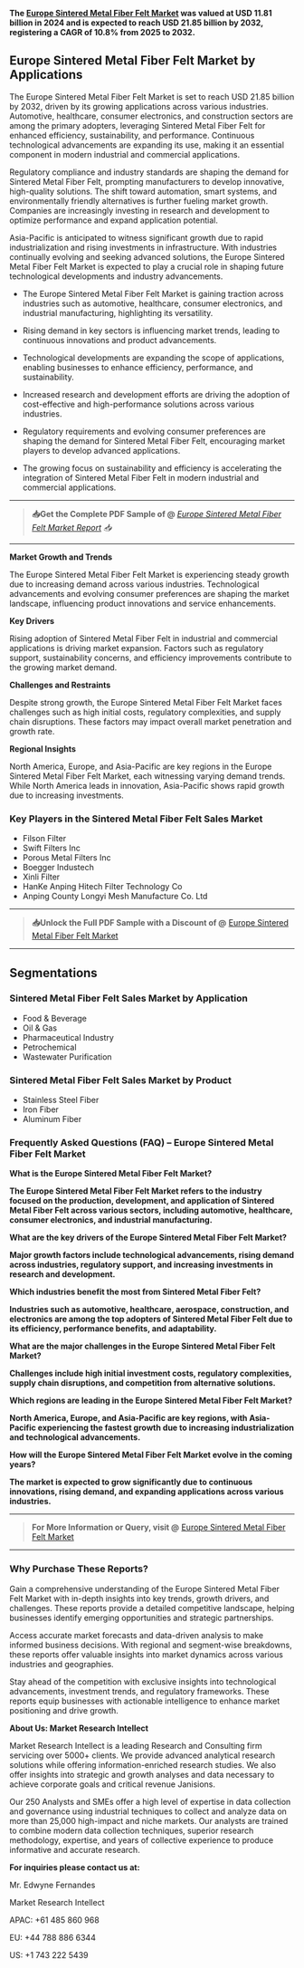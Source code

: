 <p><strong>The <a href="https://www.marketresearchintellect.com/download-sample/?rid=523291&amp;utm_source=Pulse-April-Europe&amp;utm_medium=852">Europe Sintered Metal Fiber Felt Market</a> was valued at USD 11.81 billion in 2024 and is expected to reach USD 21.85 billion by 2032, registering a CAGR of 10.8% from 2025 to 2032.</strong></p><h2>Europe Sintered Metal Fiber Felt Market by Applications&nbsp;</h2><p><p>The Europe Sintered Metal Fiber Felt Market is set to reach USD 21.85 billion by 2032, driven by its growing applications across various industries. Automotive, healthcare, consumer electronics, and construction sectors are among the primary adopters, leveraging Sintered Metal Fiber Felt for enhanced efficiency, sustainability, and performance. Continuous technological advancements are expanding its use, making it an essential component in modern industrial and commercial applications.</p><p>Regulatory compliance and industry standards are shaping the demand for Sintered Metal Fiber Felt, prompting manufacturers to develop innovative, high-quality solutions. The shift toward automation, smart systems, and environmentally friendly alternatives is further fueling market growth. Companies are increasingly investing in research and development to optimize performance and expand application potential.</p><p>Asia-Pacific is anticipated to witness significant growth due to rapid industrialization and rising investments in infrastructure. With industries continually evolving and seeking advanced solutions, the Europe Sintered Metal Fiber Felt Market is expected to play a crucial role in shaping future technological developments and industry advancements.</p></p><ul><li><p>The Europe Sintered Metal Fiber Felt Market is gaining traction across industries such as automotive, healthcare, consumer electronics, and industrial manufacturing, highlighting its versatility.</p></li><li><p>Rising demand in key sectors is influencing market trends, leading to continuous innovations and product advancements.</p></li><li><p>Technological developments are expanding the scope of applications, enabling businesses to enhance efficiency, performance, and sustainability.</p></li><li><p>Increased research and development efforts are driving the adoption of cost-effective and high-performance solutions across various industries.</p></li><li><p>Regulatory requirements and evolving consumer preferences are shaping the demand for Sintered Metal Fiber Felt, encouraging market players to develop advanced applications.</p></li><li><p>The growing focus on sustainability and efficiency is accelerating the integration of Sintered Metal Fiber Felt in modern industrial and commercial applications.</p></li></ul><hr /><blockquote><p><strong><span class="font-[700]">📥Get the Complete PDF Sample of @ </span></strong><em><span class="font-[700]"><a href="https://www.marketresearchintellect.com/download-sample/?rid=523291&amp;utm_source=Pulse-April-Europe&amp;utm_medium=852" target="_blank" data-tracking-control-name="article-ssr-frontend-pulse_little-text-block" data-tracking-will-navigate="" data-test-link="">Europe Sintered Metal Fiber Felt Market Report</a>&nbsp;📥</span></em></p></blockquote><hr /><p class="" data-start="77" data-end="360"><strong data-start="77" data-end="105">Market Growth and Trends</strong></p><p class="" data-start="77" data-end="360">The Europe Sintered Metal Fiber Felt Market is experiencing steady growth due to increasing demand across various industries. Technological advancements and evolving consumer preferences are shaping the market landscape, influencing product innovations and service enhancements.</p><p class="" data-start="362" data-end="606"><strong data-start="362" data-end="377">Key Drivers</strong></p><p class="" data-start="362" data-end="606">Rising adoption of Sintered Metal Fiber Felt in industrial and commercial applications is driving market expansion. Factors such as regulatory support, sustainability concerns, and efficiency improvements contribute to the growing market demand.</p><p class="" data-start="608" data-end="849"><strong data-start="608" data-end="637">Challenges and Restraints</strong></p><p class="" data-start="608" data-end="849">Despite strong growth, the Europe Sintered Metal Fiber Felt Market faces challenges such as high initial costs, regulatory complexities, and supply chain disruptions. These factors may impact overall market penetration and growth rate.</p><p class="" data-start="851" data-end="1095"><strong data-start="851" data-end="872">Regional Insights</strong></p><p class="" data-start="851" data-end="1095">North America, Europe, and Asia-Pacific are key regions in the Europe Sintered Metal Fiber Felt Market, each witnessing varying demand trends. While North America leads in innovation, Asia-Pacific shows rapid growth due to increasing investments.</p><p><h3>Key Players in the Sintered Metal Fiber Felt Sales Market </h3><ul><li>Filson Filter</li><li>Swift Filters Inc</li><li>Porous Metal Filters Inc</li><li>Boegger Industech</li><li>Xinli Filter</li><li>HanKe Anping Hitech Filter Technology Co</li><li>Anping County Longyi Mesh Manufacture Co. Ltd</li></ul></p><hr /><blockquote><p><strong>📥Unlock the Full PDF Sample with a Discount of @</strong> <a href="https://www.marketresearchintellect.com/ask-for-discount/?rid=523291&amp;utm_source=Pulse-April-Europe&amp;utm_medium=852">Europe Sintered Metal Fiber Felt Market</a></p></blockquote><hr /><p><h2>Segmentations</h2><h3>Sintered Metal Fiber Felt Sales Market by Application</h3><ul><li>Food & Beverage</li><li>Oil & Gas</li><li>Pharmaceutical Industry</li><li>Petrochemical</li><li>Wastewater Purification</li></ul><h3>Sintered Metal Fiber Felt Sales Market by Product</h3><ul><li>Stainless Steel Fiber</li><li>Iron Fiber</li><li>Aluminum Fiber</li></ul></p><h3><strong>Frequently Asked Questions (FAQ) &ndash; Europe Sintered Metal Fiber Felt Market</strong></h3><p><strong>What is the Europe Sintered Metal Fiber Felt Market?</strong></p><p><strong>The Europe Sintered Metal Fiber Felt Market refers to the industry focused on the production, development, and application of Sintered Metal Fiber Felt across various sectors, including automotive, healthcare, consumer electronics, and industrial manufacturing.</strong></p><p><strong>What are the key drivers of the Europe Sintered Metal Fiber Felt Market?</strong></p><p><strong>Major growth factors include technological advancements, rising demand across industries, regulatory support, and increasing investments in research and development.</strong></p><p><strong>Which industries benefit the most from Sintered Metal Fiber Felt?</strong></p><p><strong>Industries such as automotive, healthcare, aerospace, construction, and electronics are among the top adopters of Sintered Metal Fiber Felt due to its efficiency, performance benefits, and adaptability.</strong></p><p><strong>What are the major challenges in the Europe Sintered Metal Fiber Felt Market?</strong></p><p><strong>Challenges include high initial investment costs, regulatory complexities, supply chain disruptions, and competition from alternative solutions.</strong></p><p><strong>Which regions are leading in the Europe Sintered Metal Fiber Felt Market?</strong></p><p><strong>North America, Europe, and Asia-Pacific are key regions, with Asia-Pacific experiencing the fastest growth due to increasing industrialization and technological advancements.</strong></p><p><strong>How will the Europe Sintered Metal Fiber Felt Market evolve in the coming years?</strong></p><p><strong>The market is expected to grow significantly due to continuous innovations, rising demand, and expanding applications across various industries.</strong></p><hr /><blockquote><p><span class="font-[700]"><strong>For More Information or Query, visit&nbsp;@</strong>&nbsp;</span><span class="font-[700]"><a href="https://www.marketresearchintellect.com/product/sintered-metal-fiber-felt-sales-market-size-and-forecast/?utm_source=Linkedin&utm_medium=852" target="_blank" data-tracking-control-name="article-ssr-frontend-pulse_little-text-block" data-tracking-will-navigate="" data-test-link="">Europe Sintered Metal Fiber Felt Market</a></span></p></blockquote><hr /><h3><strong data-start="0" data-end="31">Why Purchase These Reports?</strong></h3><p class="" data-start="35" data-end="297">Gain a comprehensive understanding of the Europe Sintered Metal Fiber Felt Market with in-depth insights into key trends, growth drivers, and challenges. These reports provide a detailed competitive landscape, helping businesses identify emerging opportunities and strategic partnerships.</p><p class="" data-start="299" data-end="540">Access accurate market forecasts and data-driven analysis to make informed business decisions. With regional and segment-wise breakdowns, these reports offer valuable insights into market dynamics across various industries and geographies.</p><p class="" data-start="542" data-end="784">Stay ahead of the competition with exclusive insights into technological advancements, investment trends, and regulatory frameworks. These reports equip businesses with actionable intelligence to enhance market positioning and drive growth.</p><p><strong><span class="font-[700]">About Us: Market Research Intellect</span></strong></p><p><span class="">Market Research Intellect is a leading Research and Consulting firm servicing over 5000+ clients. We provide advanced analytical research solutions while offering information-enriched research studies.&nbsp;</span>We also offer insights into strategic and growth analyses and data necessary to achieve corporate goals and critical revenue Janisions.</p><p><span class="">Our 250 Analysts and SMEs offer a high level of expertise in data collection and governance using industrial techniques to collect and analyze data on more than 25,000 high-impact and niche markets. Our analysts are trained to combine modern data collection techniques, superior research methodology, expertise, and years of collective experience to produce informative and accurate research.</span></p><p><strong>For inquiries please contact us at:</strong></p><p>Mr. Edwyne Fernandes</p><p>Market Research Intellect</p><p>APAC: +61 485 860 968</p><p>EU: +44 788 886 6344</p><p>US: +1 743 222 5439</p>